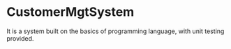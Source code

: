 # CustomerMgtSystem
It is a system built on the basics of programming language, with unit testing provided.
